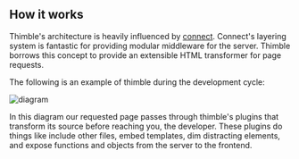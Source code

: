 ## How it works ##

Thimble's architecture is heavily influenced by [connect](http://senchalabs.github.com/connect/). Connect's layering system is fantastic for providing modular middleware for the server. Thimble borrows this concept to provide an extensible HTML transformer for page requests.

The following is an example of thimble during the development cycle:

![diagram](/images/how-it-works.png)

In this diagram our requested page passes through thimble's plugins that transform its source before reaching you, the developer. These plugins do things like include other files, embed templates, dim distracting elements, and expose functions and objects from the server to the frontend.